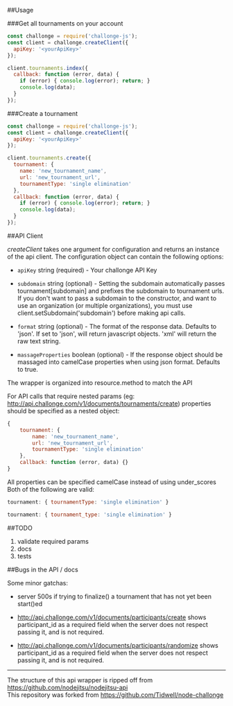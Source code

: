 ##Usage

###Get all tournaments on your account

```js
const challonge = require('challonge-js');
const client = challonge.createClient({
  apiKey: '<yourApiKey>'
});

client.tournaments.index({
  callback: function (error, data) {
    if (error) { console.log(error); return; }
    console.log(data);
  }
});

```

###Create a tournament
```js
const challonge = require('challonge-js');
const client = challonge.createClient({
  apiKey: '<yourApiKey>'
});

client.tournaments.create({
  tournament: {
    name: 'new_tournament_name',
    url: 'new_tournament_url',
    tournamentType: 'single elimination'
  },
  callback: function (error, data) {
    if (error) { console.log(error); return; }
    console.log(data);
  }
});
```

##API Client

_createClient_ takes one argument for configuration and returns an instance of the api client. The configuration object can contain the following options:

 * `apiKey` string (required) - Your challonge API Key

 * `subdomain` string (optional) - Setting the subdomain automatically passes tournament[subdomain] and prefixes the subdomain to tournament urls.  If you don't want to pass a subdomain to the constructor, and want to use an organization (or multiple organizations), you must use client.setSubdomain('subdomain') before making api calls.

 * `format` string (optional) - The format of the response data. Defaults to 'json'.  If set to 'json', will return javascript objects.  'xml' will return the raw text string.

 * `massageProperties` boolean (optional) - If the response object should be massaged into camelCase properties when using json format.  Defaults to true.

The wrapper is organized into resource.method to match the API

For API calls that require nested params (eg: http://api.challonge.com/v1/documents/tournaments/create) properties should be specified as a nested object:
```js
{
	tournament: {
		name: 'new_tournament_name',
		url: 'new_tournament_url',
		tournamentType: 'single elimination'
	},
	callback: function (error, data) {}
}
```

All properties can be specified camelCase instead of using under_scores Both of the following are valid:
```js
tournament: { tournamentType: 'single elimination' }
```
```js
tournament: { tournament_type: 'single elimination' }
```

##TODO
1. validate required params
2. docs
3. tests


##Bugs in the API / docs

Some minor gatchas:

 * server 500s if trying to finalize() a tournament that has not yet been start()ed

 * http://api.challonge.com/v1/documents/participants/create shows participant_id as a required field when the server does not respect passing it, and is not required.

 * http://api.challonge.com/v1/documents/participants/randomize shows participant_id as a required field when the server does not respect passing it, and is not required.

---

The structure of this api wrapper is ripped off from https://github.com/nodejitsu/nodejitsu-api  
This repository was forked from https://github.com/Tidwell/node-challonge
